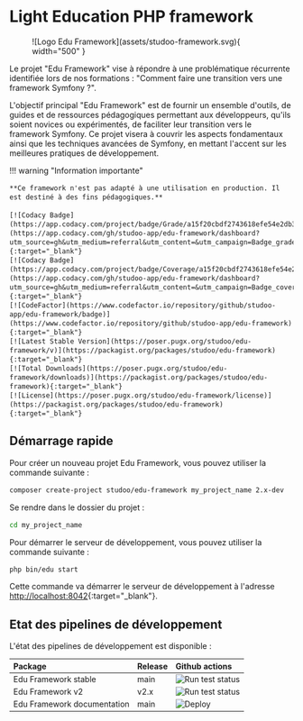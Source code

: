 # Light Education PHP framework

<figure markdown="span">
  ![Logo Edu Framework](assets/studoo-framework.svg){ width="500" }
</figure>
    
Le projet "Edu Framework" vise à répondre à une problématique récurrente identifiée lors de nos formations : "Comment faire une transition vers une framework Symfony ?".

L'objectif principal "Edu Framework" est de fournir un ensemble d'outils, de guides et de ressources pédagogiques permettant aux développeurs, qu'ils soient novices ou expérimentés, de faciliter leur transition vers le framework Symfony. Ce projet visera à couvrir les aspects fondamentaux ainsi que les techniques avancées de Symfony, en mettant l'accent sur les meilleures pratiques de développement.

!!! warning "Information importante"

    **Ce framework n'est pas adapté à une utilisation en production. Il est destiné à des fins pédagogiques.**

    [![Codacy Badge](https://app.codacy.com/project/badge/Grade/a15f20cbdf2743618efe54e2db39f605)](https://app.codacy.com/gh/studoo-app/edu-framework/dashboard?utm_source=gh&utm_medium=referral&utm_content=&utm_campaign=Badge_grade){:target="_blank"}
    [![Codacy Badge](https://app.codacy.com/project/badge/Coverage/a15f20cbdf2743618efe54e2db39f605)](https://app.codacy.com/gh/studoo-app/edu-framework/dashboard?utm_source=gh&utm_medium=referral&utm_content=&utm_campaign=Badge_coverage){:target="_blank"}
    [![CodeFactor](https://www.codefactor.io/repository/github/studoo-app/edu-framework/badge)](https://www.codefactor.io/repository/github/studoo-app/edu-framework){:target="_blank"}
    [![Latest Stable Version](https://poser.pugx.org/studoo/edu-framework/v)](https://packagist.org/packages/studoo/edu-framework){:target="_blank"}
    [![Total Downloads](https://poser.pugx.org/studoo/edu-framework/downloads)](https://packagist.org/packages/studoo/edu-framework){:target="_blank"}
    [![License](https://poser.pugx.org/studoo/edu-framework/license)](https://packagist.org/packages/studoo/edu-framework){:target="_blank"}

## Démarrage rapide

Pour créer un nouveau projet Edu Framework, vous pouvez utiliser la commande suivante :
```bash
composer create-project studoo/edu-framework my_project_name 2.x-dev
```

Se rendre dans le dossier du projet :
```bash
cd my_project_name
```

Pour démarrer le serveur de développement, vous pouvez utiliser la commande suivante :
```bash
php bin/edu start
```

Cette commande va démarrer le serveur de développement à l'adresse [http://localhost:8042](http://localhost:8042){:target="_blank"}.

## Etat des pipelines de développement

L'état des pipelines de développement est disponible :

| Package                     | Release | Github actions                                                                                                      |
|:----------------------------|:--------|:--------------------------------------------------------------------------------------------------------------------|
| Edu Framework stable        | main    | ![Run test status](https://github.com/studoo-app/edu-framework/actions/workflows/testing.yml/badge.svg?branch=main) |
| Edu Framework v2            | v2.x    | ![Run test status](https://github.com/studoo-app/edu-framework/actions/workflows/testing.yml/badge.svg?branch=2.x)  |
| Edu Framework documentation | main    | ![Deploy](https://github.com/studoo-app/edu-framework/actions/workflows/documentation.yml/badge.svg)                |